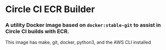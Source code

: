 # Circle CI ECR Builder

### A utility Docker image based on `docker:stable-git` to assist in Circle CI builds with ECR.

This image has make, git, docker, python3, and the AWS CLI installed
